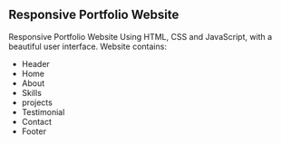 ## Responsive Portfolio Website 

Responsive Portfolio Website Using HTML, CSS and JavaScript, with a beautiful user interface. 
Website contains: 
- Header 
- Home
- About
- Skills
- projects
- Testimonial
- Contact
- Footer 


